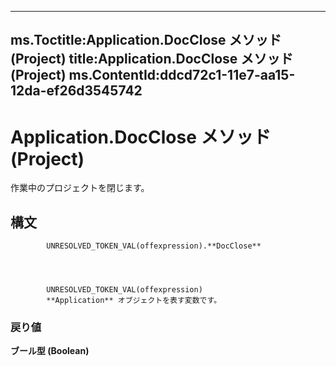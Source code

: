 

---
ms.Toctitle:Application.DocClose メソッド (Project)
title:Application.DocClose メソッド (Project)
ms.ContentId:ddcd72c1-11e7-aa15-12da-ef26d3545742
---
# Application.DocClose メソッド (Project)




作業中のプロジェクトを閉じます。

## 構文

            UNRESOLVED_TOKEN_VAL(offexpression).**DocClose**




            UNRESOLVED_TOKEN_VAL(offexpression)
            **Application** オブジェクトを表す変数です。

### 戻り値
**ブール型 (Boolean)**







